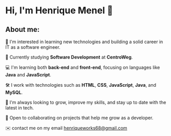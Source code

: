 # Hi, I'm Henrique Menel 👋

## About me: 

🧠 I'm interested in learning new technologies and building a solid career in IT as a software engineer.
 
💼 Currently studying **Software Development** at **CentroWeg**.

💻 I'm learning both **back-end** and **front-end**, focusing on languages like **Java** and **JavaScript**.
 
🛠️ I work with technologies such as **HTML**, **CSS**, **JavaScript**, **Java**, and **MySQL**.
 
🚀 I'm always looking to grow, improve my skills, and stay up to date with the latest in tech.
 
🎯 Open to collaborating on projects that help me grow as a developer.

✉️ contact me on my email henriqueworks68@gmail.com
